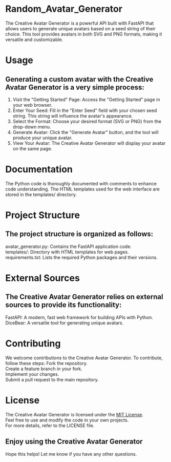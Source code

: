 # Random_Avatar_Generator
The Creative Avatar Generator is a powerful API built with FastAPI that allows users to generate unique avatars based on a seed string of their choice.
This tool provides avatars in both SVG and PNG formats, making it versatile and customizable.
# Usage
## Generating a custom avatar with the Creative Avatar Generator is a very simple process:<br>  

1. Visit the "Getting Started" Page: Access the "Getting Started" page in your web browser.  
2. Enter Your Seed: Fill in the "Enter Seed" field with your chosen seed string. This string will influence the avatar's appearance.  
3. Select the Format: Choose your desired format (SVG or PNG) from the drop-down menu.  
4. Generate Avatar: Click the "Generate Avatar" button, and the tool will produce your unique avatar.  
5. View Your Avatar: The Creative Avatar Generator will display your avatar on the same page.  

# Documentation
The Python code is thoroughly documented with comments to enhance code understanding. The HTML templates used for the web interface are stored in the templates/ directory.

# Project Structure
## The project structure is organized as follows:  
avatar_generator.py: Contains the FastAPI application code.  
templates/: Directory with HTML templates for web pages.  
requirements.txt: Lists the required Python packages and their versions.  

# External Sources
## The Creative Avatar Generator relies on external sources to provide its functionality:  
FastAPI: A modern, fast web framework for building APIs with Python.  
DiceBear: A versatile tool for generating unique avatars.  

# Contributing
We welcome contributions to the Creative Avatar Generator. To contribute, follow these steps:
Fork the repository.  
Create a feature branch in your fork.  
Implement your changes.  
Submit a pull request to the main repository.  

# License
The Creative Avatar Generator is licensed under the [MIT License](https://opensource.org/license/mit/).   
Feel free to use and modify the code in your own projects.  
For more details, refer to the LICENSE file.    

## Enjoy using the Creative Avatar Generator      
Hope this helps! Let me know if you have any other questions.





